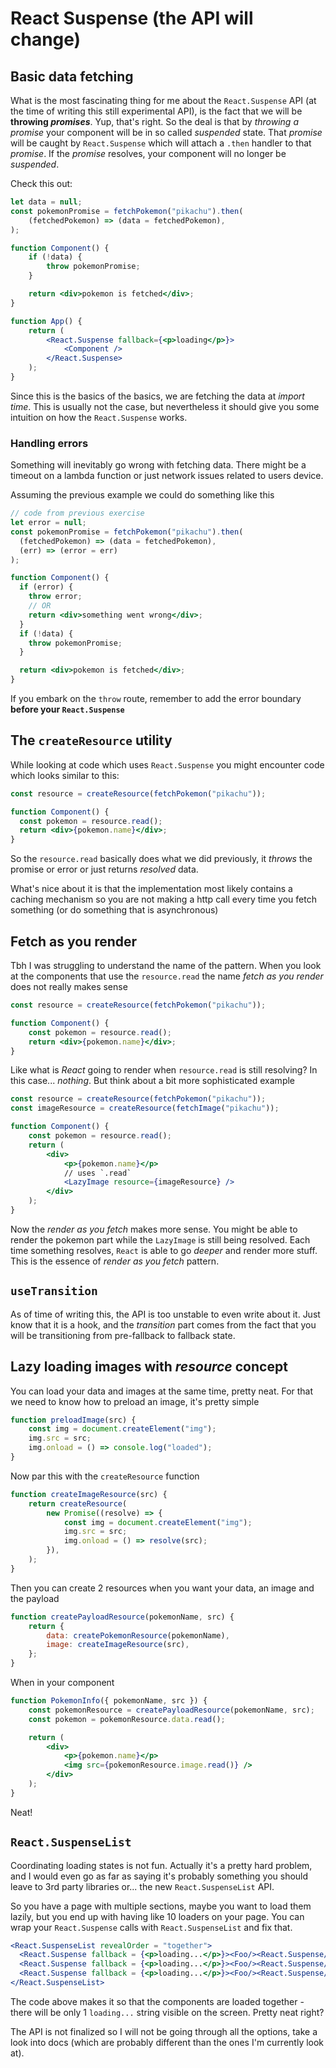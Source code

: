 # React Suspense (the API will change)

## Basic data fetching

What is the most fascinating thing for me about the `React.Suspense` API (at the time of writing this still experimental API), is the fact that we will be **throwing _promises_**. Yup, that's right. So the deal is that by _throwing a promise_ your component will be in so called _suspended_ state. That _promise_ will be caught by `React.Suspense` which will attach a `.then` handler to that _promise_. If the _promise_ resolves, your component will no longer be _suspended_.

Check this out:

```jsx
let data = null;
const pokemonPromise = fetchPokemon("pikachu").then(
    (fetchedPokemon) => (data = fetchedPokemon),
);

function Component() {
    if (!data) {
        throw pokemonPromise;
    }

    return <div>pokemon is fetched</div>;
}

function App() {
    return (
        <React.Suspense fallback={<p>loading</p>}>
            <Component />
        </React.Suspense>
    );
}
```

Since this is the basics of the basics, we are fetching the data at _import time_. This is usually not the case, but nevertheless it should give you some intuition on how the `React.Suspense` works.

### Handling errors

Something will inevitably go wrong with fetching data. There might be a timeout on a lambda function or just network issues related to users device.

Assuming the previous example we could do something like this

```jsx
// code from previous exercise
let error = null;
const pokemonPromise = fetchPokemon("pikachu").then(
  (fetchedPokemon) => (data = fetchedPokemon),
  (err) => (error = err)
);

function Component() {
  if (error) {
    throw error;
    // OR
    return <div>something went wrong</div>;
  }
  if (!data) {
    throw pokemonPromise;
  }

  return <div>pokemon is fetched</div>;
}
```

If you embark on the `throw` route, remember to add the error boundary **before your `React.Suspense`**

## The `createResource` utility

While looking at code which uses `React.Suspense` you might encounter code which looks similar to this:

```jsx
const resource = createResource(fetchPokemon("pikachu"));

function Component() {
  const pokemon = resource.read();
  return <div>{pokemon.name}</div>;
}
```

So the `resource.read` basically does what we did previously, it _throws_ the promise or error or just returns _resolved_ data.

What's nice about it is that the implementation most likely contains a caching mechanism so you are not making a http call every time you fetch something (or do something that is asynchronous)

## Fetch as you render

Tbh I was struggling to understand the name of the pattern. When you look at the components that use the `resource.read` the name _fetch as you render_ does not really makes sense

```jsx
const resource = createResource(fetchPokemon("pikachu"));

function Component() {
    const pokemon = resource.read();
    return <div>{pokemon.name}</div>;
}
```

Like what is _React_ going to render when `resource.read` is still resolving? In this case... _nothing_. But think about a bit more sophisticated example

```jsx
const resource = createResource(fetchPokemon("pikachu"));
const imageResource = createResource(fetchImage("pikachu"));

function Component() {
    const pokemon = resource.read();
    return (
        <div>
            <p>{pokemon.name}</p>
            // uses `.read`
            <LazyImage resource={imageResource} />
        </div>
    );
}
```

Now the _render as you fetch_ makes more sense. You might be able to render the pokemon part while the `LazyImage` is still being resolved. Each time something resolves, `React` is able to go _deeper_ and render more stuff. This is the essence of
_render as you fetch_ pattern.

## `useTransition`

As of time of writing this, the API is too unstable to even write about it. Just know that it is a hook, and the _transition_ part comes from the fact that you will be transitioning from pre-fallback to fallback state.

## Lazy loading images with _resource_ concept

You can load your data and images at the same time, pretty neat. For that we need to know how to preload an image, it's pretty simple

```js
function preloadImage(src) {
    const img = document.createElement("img");
    img.src = src;
    img.onload = () => console.log("loaded");
}
```

Now par this with the `createResource` function

```js
function createImageResource(src) {
    return createResource(
        new Promise((resolve) => {
            const img = document.createElement("img");
            img.src = src;
            img.onload = () => resolve(src);
        }),
    );
}
```

Then you can create 2 resources when you want your data, an image and the payload

```js
function createPayloadResource(pokemonName, src) {
    return {
        data: createPokemonResource(pokemonName),
        image: createImageResource(src),
    };
}
```

When in your component

```jsx
function PokemonInfo({ pokemonName, src }) {
    const pokemonResource = createPayloadResource(pokemonName, src);
    const pokemon = pokemonResource.data.read();

    return (
        <div>
            <p>{pokemon.name}</p>
            <img src={pokemonResource.image.read()} />
        </div>
    );
}
```

Neat!

## `React.SuspenseList`

Coordinating loading states is not fun. Actually it's a pretty hard problem, and I would even go as far as saying it's probably something you should leave to 3rd party libraries or... the new `React.SuspenseList` API.

So you have a page with multiple sections, maybe you want to load them lazily, but you end up with having like 10 loaders on your page. You can wrap your `React.Suspense` calls with `React.SuspenseList` and fix that.

```jsx
<React.SuspenseList revealOrder = "together">
  <React.Suspense fallback = {<p>loading...</p>}><Foo/><React.Suspense/>
  <React.Suspense fallback = {<p>loading...</p>}><Foo/><React.Suspense/>
  <React.Suspense fallback = {<p>loading...</p>}><Foo/><React.Suspense/>
</React.SuspenseList>
```

The code above makes it so that the components are loaded together - there will be only 1 `loading...` string visible on the screen. Pretty neat right?

The API is not finalized so I will not be going through all the options, take a look into docs (which are probably different than the ones I'm currently look at).
